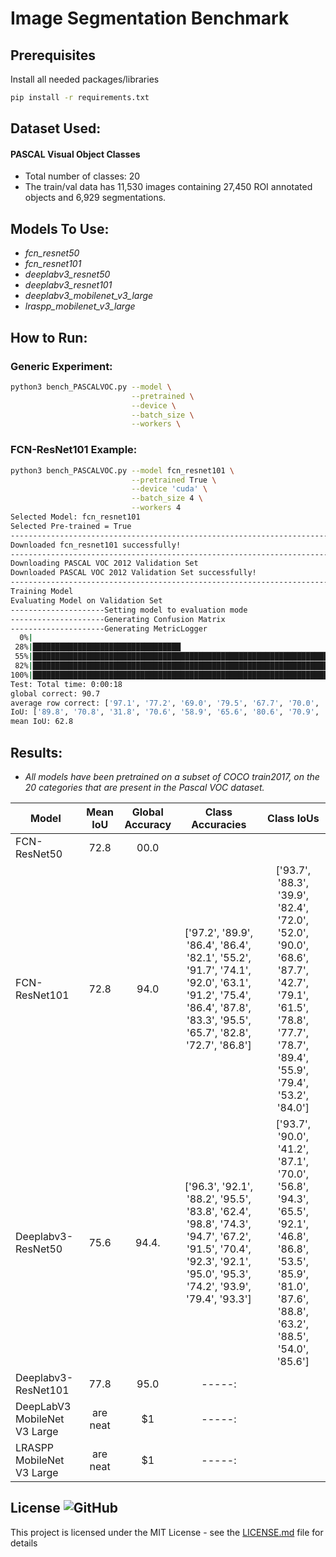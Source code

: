 # Image Segmentation Benchmark
## Prerequisites
Install all needed packages/libraries
```bash
pip install -r requirements.txt
```

## Dataset Used:
#### PASCAL Visual Object Classes
* Total number of classes: 20
* The train/val data has 11,530 images containing 27,450 ROI annotated objects and 6,929 segmentations.

## Models To Use:
* *fcn_resnet50* 
* *fcn_resnet101*
* *deeplabv3_resnet50*
* *deeplabv3_resnet101*
* *deeplabv3_mobilenet_v3_large*
* *lraspp_mobilenet_v3_large*
           

## How to Run:
### Generic Experiment:
```bash
python3 bench_PASCALVOC.py --model \
                           --pretrained \
                           --device \
                           --batch_size \
                           --workers \
```
### FCN-ResNet101 Example:
```bash
python3 bench_PASCALVOC.py --model fcn_resnet101 \
                           --pretrained True \
                           --device 'cuda' \
                           --batch_size 4 \
                           --workers 4
Selected Model: fcn_resnet101
Selected Pre-trained = True
------------------------------------------------------------------------------------
Downloaded fcn_resnet101 successfully!
------------------------------------------------------------------------------------
Downloading PASCAL VOC 2012 Validation Set
Downloaded PASCAL VOC 2012 Validation Set successfully!
------------------------------------------------------------------------------------
Training Model
Evaluating Model on Validation Set
---------------------Setting model to evaluation mode
---------------------Generating Confusion Matrix
---------------------Generating MetricLogger
  0%|                                                                                                                                  | 0/363 [00:00<?, ?it/s]Test:  [  0/363]  eta: 0:04:36    time: 0.7614  data: 0.3724  max mem: 334
 28%|█████████████████████████████████                                                                                       | 100/363 [00:05<00:12, 21.06it/s]Test:  [100/363]  eta: 0:00:14    time: 0.0484  data: 0.0014  max mem: 380
 55%|█████████████████████████████████████████████████████████████████▊                                                      | 199/363 [00:10<00:09, 17.67it/s]Test:  [200/363]  eta: 0:00:08    time: 0.0513  data: 0.0015  max mem: 395
 82%|██████████████████████████████████████████████████████████████████████████████████████████████████▊                     | 299/363 [00:15<00:02, 21.38it/s]Test:  [300/363]  eta: 0:00:03    time: 0.0482  data: 0.0015  max mem: 395
100%|████████████████████████████████████████████████████████████████████████████████████████████████████████████████████████| 363/363 [00:18<00:00, 19.24it/s]
Test: Total time: 0:00:18
global correct: 90.7
average row correct: ['97.1', '77.2', '69.0', '79.5', '67.7', '70.0', '83.0', '77.0', '77.4', '41.6', '83.3', '43.7', '72.2', '82.5', '76.0', '83.3', '66.3', '81.3', '35.5', '76.9', '56.8']
IoU: ['89.8', '70.8', '31.8', '70.6', '58.9', '65.6', '80.6', '70.9', '71.1', '32.8', '78.0', '41.8', '62.3', '72.9', '63.1', '73.1', '55.8', '71.2', '31.3', '72.9', '52.5']
mean IoU: 62.8
```

## Results:
- *All models have been pretrained on a subset of COCO train2017, on the 20 categories that are present in the Pascal VOC dataset.*

| Model                        | Mean IoU | Global Accuracy | Class Accuracies                                                                                                                                                 | Class IoUs                                                                                                                                                       |
| ---------------------------- |:--------:|:---------------:|:----------------------------------------------------------------------------------------------------------------------------------------------------------------:|:----------------------------------------------------------------------------------------------------------------------------------------------------------------:|
| FCN-ResNet50                 | 72.8     | 00.0            |                                                                                                                                                                  |                                                                                                                                                                  |
| FCN-ResNet101                | 72.8     |   94.0          | ['97.2', '89.9', '86.4', '86.4', '82.1', '55.2', '91.7', '74.1', '92.0', '63.1', '91.2', '75.4', '86.4', '87.8', '83.3', '95.5', '65.7', '82.8', '72.7', '86.8'] | ['93.7', '88.3', '39.9', '82.4', '72.0', '52.0', '90.0', '68.6', '87.7', '42.7', '79.1', '61.5', '78.8', '77.7', '78.7', '89.4', '55.9', '79.4', '53.2', '84.0'] |
| Deeplabv3-ResNet50           | 75.6     |   94.4.         | ['96.3', '92.1', '88.2', '95.5', '83.8', '62.4', '98.8', '74.3', '94.7', '67.2', '91.5', '70.4', '92.3', '92.1', '95.0', '95.3', '74.2', '93.9', '79.4', '93.3'] | ['93.7', '90.0', '41.2', '87.1', '70.0', '56.8', '94.3', '65.5', '92.1', '46.8', '86.8', '53.5', '85.9', '81.0', '87.6', '88.8', '63.2', '88.5', '54.0', '85.6'] | 
| Deeplabv3-ResNet101          | 77.8     |   95.0          | -----:|
| DeepLabV3 MobileNet V3 Large | are neat |    $1           | -----:|
| LRASPP MobileNet V3 Large    | are neat |    $1           | -----:|


## License ![GitHub](https://img.shields.io/github/license/rainarit/segmentation-benchmark)

This project is licensed under the MIT License - see the [LICENSE.md](https://github.com/rainarit/segmentation-benchmark/blob/main/LICENSE) file for details
